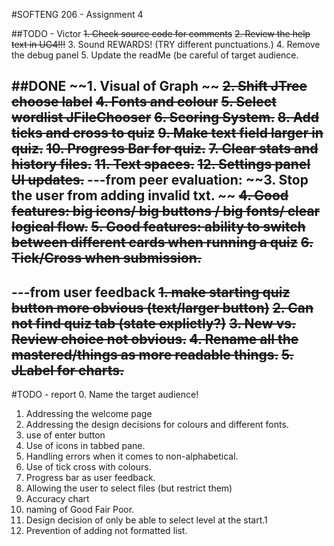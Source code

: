 #SOFTENG 206 - Assignment 4

##TODO - Victor
~~1. Check source code for comments~~
~~2. Review the help text in UG4!!!~~
3. Sound REWARDS! (TRY different punctuations.)
4. Remove the debug panel
5. Update the readMe (be careful of target audience.


##DONE 
~~1. Visual of Graph ~~
~~2. Shift JTree choose label~~
~~4. Fonts and colour~~
~~5. Select wordlist JFileChooser~~
~~6. Scoring System.~~
~~8. Add ticks and cross to quiz~~
~~9. Make text field larger in quiz.~~
~~10. Progress Bar for quiz.~~
~~7. Clear stats and history files.~~
~~11. Text spaces.~~
~~12. Settings panel UI updates.~~
---from peer evaluation:
~~3. Stop the user from adding invalid txt. ~~
~~4. Good features: big icons/ big buttons / big fonts/ clear logical flow.~~
~~5. Good features: ability to switch between different cards when running a quiz~~
~~6. Tick/Cross when submission.~~
---
---from user feedback
~~1. make starting quiz button more obvious (text/larger button)~~
~~2. Can not find quiz tab (state explictly?)~~
~~3. New vs. Review choice not obvious.~~
~~4. Rename all the mastered/things as more readable things.~~
~~5. JLabel for charts.~~
---


#TODO - report
0. Name the target audience!
1. Addressing the welcome page
2. Addressing the design decisions for colours and different fonts.
3. use of enter button
4. Use of icons in tabbed pane. 
5. Handling errors when it comes to non-alphabetical.
6. Use of tick cross with colours.
7. Progress bar as user feedback.
8. Allowing the user to select files (but restrict them)
9. Accuracy chart
10. naming of Good Fair Poor.
11. Design decision of only be able to select level at the start.1
12. Prevention of adding not formatted list.
